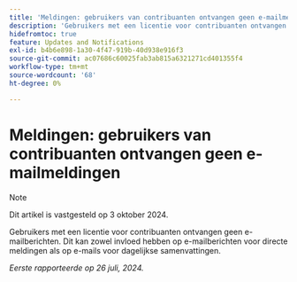 ```yaml
---
title: 'Meldingen: gebruikers van contribuanten ontvangen geen e-mailmeldingen '
description: 'Gebruikers met een licentie voor contribuanten ontvangen geen e-mailberichten. Dit kan zowel invloed hebben op e-mailberichten voor directe meldingen als op e-mails voor dagelijkse samenvattingen. '
hidefromtoc: true
feature: Updates and Notifications
exl-id: b4b6e898-1a30-4f47-919b-40d938e916f3
source-git-commit: ac07686c60025fab3ab815a6321271cd401355f4
workflow-type: tm+mt
source-wordcount: '68'
ht-degree: 0%

---
```


# Meldingen: gebruikers van contribuanten ontvangen geen e-mailmeldingen

>[!NOTE]
>
>Dit artikel is vastgesteld op 3 oktober 2024.

Gebruikers met een licentie voor contribuanten ontvangen geen e-mailberichten. Dit kan zowel invloed hebben op e-mailberichten voor directe meldingen als op e-mails voor dagelijkse samenvattingen.

_Eerste rapporteerde op 26 juli, 2024._
